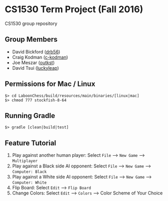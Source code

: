 # CS1530 Term Project (Fall 2016)  
CS1530 group repository  

## Group Members  
- David Bickford ([drb56](https://github.com/drb56))  
- Craig Kodman ([c-kodman](https://github.com/c-kodman))  
- Joe Meszar ([outkst](https://github.com/outkst))  
- David Tsui ([luckyleap](https://github.com/luckyleap))  

## Permissions for Mac / Linux
```
$> cd LaboonChess/build/resources/main/binaries/[linux|mac]
$> chmod 777 stockfish-8-64
```
## Running Gradle
```
$> gradle [clean|build|test]
```
## Feature Tutorial

1. Play against another human player:
   Select `File` --> `New Game` --> `Multiplayer`
2. Play against a Black side AI opponent:
   Select `File` --> `New Game` --> `Computer: Black`
3. Play against a White side AI opponent:
   Select `File` --> `New Game` --> `Computer: White`
4. Flip Board:
   Select `Edit` --> `Flip Board`
5. Change Colors:
   Select `Edit` --> `Colors` --> Color Scheme of Your Choice
                                  

